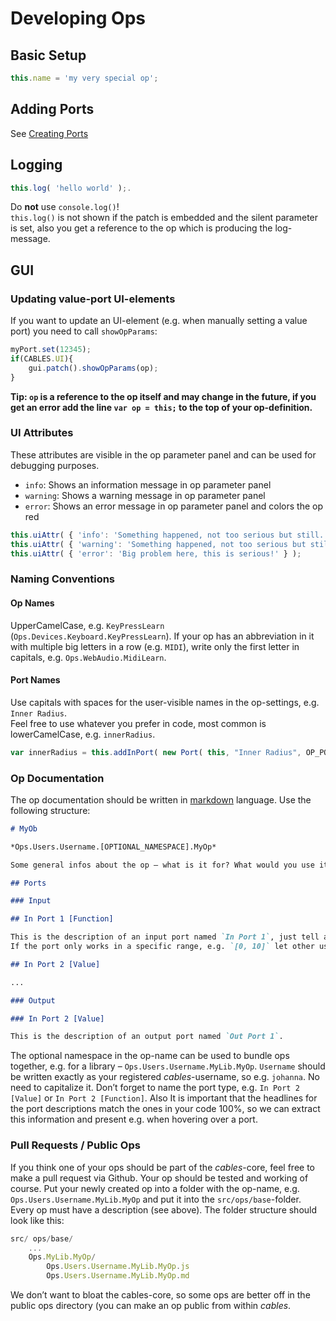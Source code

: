 # Developing Ops

## Basic Setup

```javascript
this.name = 'my very special op';
```

## Adding Ports

See [Creating Ports](../dev_Creating_Ports/Creating_Ports.md)

## Logging

```javascript
this.log( 'hello world' );.   
```

Do **not** use `console.log()`!   
`this.log()` is not shown if the patch is embedded and the silent parameter is set, also you get a reference to the op which is producing the log-message.

## GUI

### Updating value-port UI-elements 

If you want to update an UI-element (e.g. when manually setting a value port) you need to call `showOpParams`:

```javascript
myPort.set(12345);
if(CABLES.UI){
	gui.patch().showOpParams(op);
}
```
**Tip: `op` is a reference to the op itself and may change in the future, if you get an error add the line `var op = this;` to the top of your op-definition.**

### UI Attributes

These attributes are visible in the op parameter panel and can be used for debugging purposes.

- `info`: Shows an information message in op parameter panel
- `warning`: Shows a warning message in op parameter panel
- `error`: Shows an error message in op parameter panel and colors the op red

```javascript
this.uiAttr( { 'info': 'Something happened, not too serious but still...' } );
this.uiAttr( { 'warning': 'Something happened, not too serious but still...' } );
this.uiAttr( { 'error': 'Big problem here, this is serious!' } );
```

### Naming Conventions

#### Op Names

UpperCamelCase, e.g. `KeyPressLearn` (`Ops.Devices.Keyboard.KeyPressLearn`). If your op has an abbreviation in it with multiple big letters in a row (e.g. `MIDI`), write only the first letter in capitals, e.g. `Ops.WebAudio.MidiLearn`.

#### Port Names

Use capitals with spaces for the user-visible names in the op-settings, e.g. `Inner Radius`.  
Feel free to use whatever you prefer in code, most common is lowerCamelCase, e.g. `innerRadius`.

```javascript
var innerRadius = this.addInPort( new Port( this, "Inner Radius", OP_PORT_TYPE_VALUE ));
```

### Op Documentation

The op documentation should be written in [markdown](https://daringfireball.net/projects/markdown/) language.
Use the following structure:

```markdown
# MyOb

*Ops.Users.Username.[OPTIONAL_NAMESPACE].MyOp*  

Some general infos about the op – what is it for? What would you use it for? Maybe also post a link to an example project here. You should make clear in a few sentences what matters.

## Ports

### Input

## In Port 1 [Function]

This is the description of an input port named `In Port 1`, just tell a bit what it is for, maybe some links to external references.
If the port only works in a specific range, e.g. `[0, 10]` let other users now.

## In Port 2 [Value]

...

### Output

### In Port 2 [Value]

This is the description of an output port named `Out Port 1`.
```

The optional namespace in the op-name can be used to bundle ops together, e.g. for a library – `Ops.Users.Username.MyLib.MyOp`.  `Username` should be written exactly as your registered *cables*-username, so e.g. `johanna`. No need to capitalize it.
Don’t forget to name the port type, e.g. `In Port 2 [Value]` or `In Port 2 [Function]`. Also It is important that the headlines for the port descriptions match the ones in your code 100%, so we can extract this information and present e.g. when hovering over a port.

### Pull Requests / Public Ops

If you think one of your ops should be part of the *cables*-core, feel free to make a pull request via Github. Your op should be tested and working of course. Put your newly created op into a folder with the op-name, e.g. `Ops.Users.Username.MyLib.MyOp` and put it into the `src/ops/base`-folder. Every op must have a description (see above). The folder structure should look like this:

```javascript
src/ ops/base/
    ...
    Ops.MyLib.MyOp/
        Ops.Users.Username.MyLib.MyOp.js
        Ops.Users.Username.MyLib.MyOp.md
```
We don’t want to bloat the cables-core, so some ops are better off in the public ops directory (you can make an op public from within *cables*.
